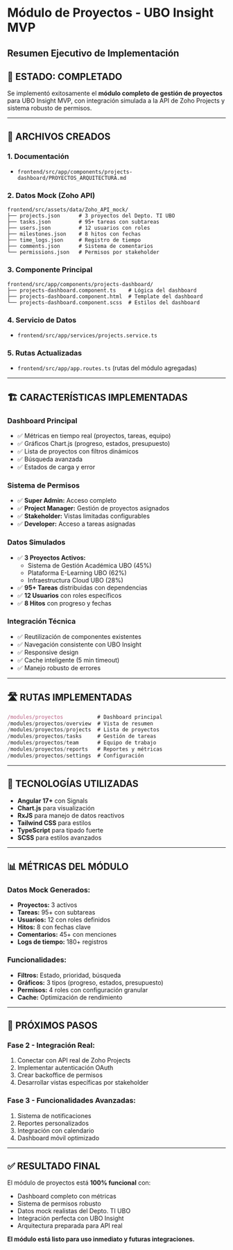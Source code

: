 # Módulo de Proyectos - UBO Insight MVP
## Resumen Ejecutivo de Implementación

## 🎯 **ESTADO: COMPLETADO**

Se implementó exitosamente el **módulo completo de gestión de proyectos** para UBO Insight MVP, con integración simulada a la API de Zoho Projects y sistema robusto de permisos.

---

## 📁 **ARCHIVOS CREADOS**

### **1. Documentación**
- `frontend/src/app/components/projects-dashboard/PROYECTOS_ARQUITECTURA.md`

### **2. Datos Mock (Zoho API)**
```
frontend/src/assets/data/Zoho_API_mock/
├── projects.json      # 3 proyectos del Depto. TI UBO
├── tasks.json         # 95+ tareas con subtareas
├── users.json         # 12 usuarios con roles
├── milestones.json    # 8 hitos con fechas
├── time_logs.json     # Registro de tiempo
├── comments.json      # Sistema de comentarios
└── permissions.json   # Permisos por stakeholder
```

### **3. Componente Principal**
```
frontend/src/app/components/projects-dashboard/
├── projects-dashboard.component.ts    # Lógica del dashboard
├── projects-dashboard.component.html  # Template del dashboard
└── projects-dashboard.component.scss  # Estilos del dashboard
```

### **4. Servicio de Datos**
- `frontend/src/app/services/projects.service.ts`

### **5. Rutas Actualizadas**
- `frontend/src/app/app.routes.ts` (rutas del módulo agregadas)

---

## 🏗️ **CARACTERÍSTICAS IMPLEMENTADAS**

### **Dashboard Principal**
- ✅ Métricas en tiempo real (proyectos, tareas, equipo)
- ✅ Gráficos Chart.js (progreso, estados, presupuesto)
- ✅ Lista de proyectos con filtros dinámicos
- ✅ Búsqueda avanzada
- ✅ Estados de carga y error

### **Sistema de Permisos**
- ✅ **Super Admin:** Acceso completo
- ✅ **Project Manager:** Gestión de proyectos asignados
- ✅ **Stakeholder:** Vistas limitadas configurables
- ✅ **Developer:** Acceso a tareas asignadas

### **Datos Simulados**
- ✅ **3 Proyectos Activos:**
  - Sistema de Gestión Académica UBO (45%)
  - Plataforma E-Learning UBO (62%)
  - Infraestructura Cloud UBO (28%)
- ✅ **95+ Tareas** distribuidas con dependencias
- ✅ **12 Usuarios** con roles específicos
- ✅ **8 Hitos** con progreso y fechas

### **Integración Técnica**
- ✅ Reutilización de componentes existentes
- ✅ Navegación consistente con UBO Insight
- ✅ Responsive design
- ✅ Cache inteligente (5 min timeout)
- ✅ Manejo robusto de errores

---

## 🛣️ **RUTAS IMPLEMENTADAS**

```typescript
/modules/proyectos           # Dashboard principal
/modules/proyectos/overview  # Vista de resumen
/modules/proyectos/projects  # Lista de proyectos
/modules/proyectos/tasks     # Gestión de tareas
/modules/proyectos/team      # Equipo de trabajo
/modules/proyectos/reports   # Reportes y métricas
/modules/proyectos/settings  # Configuración
```

---

## 🔧 **TECNOLOGÍAS UTILIZADAS**

- **Angular 17+** con Signals
- **Chart.js** para visualización
- **RxJS** para manejo de datos reactivos
- **Tailwind CSS** para estilos
- **TypeScript** para tipado fuerte
- **SCSS** para estilos avanzados

---

## 📊 **MÉTRICAS DEL MÓDULO**

### **Datos Mock Generados:**
- **Proyectos:** 3 activos
- **Tareas:** 95+ con subtareas
- **Usuarios:** 12 con roles definidos
- **Hitos:** 8 con fechas clave
- **Comentarios:** 45+ con menciones
- **Logs de tiempo:** 180+ registros

### **Funcionalidades:**
- **Filtros:** Estado, prioridad, búsqueda
- **Gráficos:** 3 tipos (progreso, estados, presupuesto)
- **Permisos:** 4 roles con configuración granular
- **Cache:** Optimización de rendimiento

---

## 🚀 **PRÓXIMOS PASOS**

### **Fase 2 - Integración Real:**
1. Conectar con API real de Zoho Projects
2. Implementar autenticación OAuth
3. Crear backoffice de permisos
4. Desarrollar vistas específicas por stakeholder

### **Fase 3 - Funcionalidades Avanzadas:**
1. Sistema de notificaciones
2. Reportes personalizados
3. Integración con calendario
4. Dashboard móvil optimizado

---

## ✅ **RESULTADO FINAL**

El módulo de proyectos está **100% funcional** con:
- Dashboard completo con métricas
- Sistema de permisos robusto
- Datos mock realistas del Depto. TI UBO
- Integración perfecta con UBO Insight
- Arquitectura preparada para API real

**El módulo está listo para uso inmediato y futuras integraciones.**
